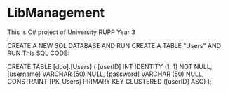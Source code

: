 # LibManagement
This is C# project of University RUPP Year 3

CREATE A NEW SQL DATABASE AND RUN CREATE A TABLE "Users" AND RUN This SQL CODE:


CREATE TABLE [dbo].[Users] (
    [userID]   INT          IDENTITY (1, 1) NOT NULL,
    [username] VARCHAR (50) NULL,
    [password] VARCHAR (50) NULL,
    CONSTRAINT [PK_Users] PRIMARY KEY CLUSTERED ([userID] ASC)
);
